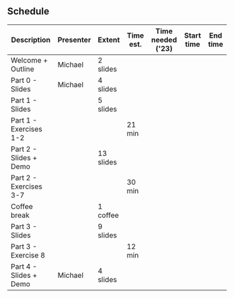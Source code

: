## Schedule

| Description               | Presenter | Extent    | Time est. | Time needed ('23) | Start time | End time |
| ------------------------- | --------- | --------- | --------- | ----------------- | ---------- | -------- |
| Welcome + Outline         | Michael   | 2 slides  |           |                   |            |          |
| Part 0 - Slides           | Michael   | 4 slides  |           |                   |            |          |
| Part 1 - Slides           |           | 5 slides  |           |                   |            |          |
| Part 1 - Exercises 1-2    |           |           | 21 min    |                   |            |          |
| Part 2 - Slides + Demo    |           | 13 slides |           |                   |            |          |
| Part 2 - Exercises 3-7    |           |           | 30 min    |                   |            |          |
| Coffee break              |           | 1 coffee  |           |                   |            |          |
| Part 3 - Slides           |           | 9 slides  |           |                   |            |          |
| Part 3 - Exercise 8       |           |           | 12 min    |                   |            |          |
| Part 4 - Slides + Demo    | Michael   | 4 slides  |           |                   |            |          |
